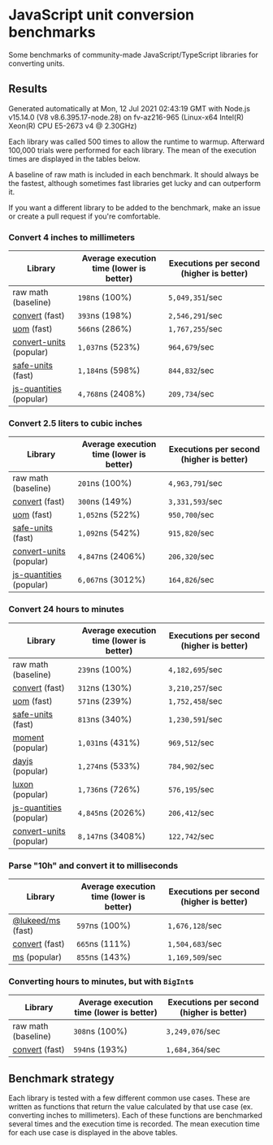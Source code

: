 # JavaScript unit conversion benchmarks

Some benchmarks of community-made JavaScript/TypeScript libraries for converting units.

## Results

<!-- beginblock(results) -->

Generated automatically at Mon, 12 Jul 2021 02:43:19 GMT with Node.js v15.14.0 (V8 v8.6.395.17-node.28) on fv-az216-965 (Linux-x64 Intel(R) Xeon(R) CPU E5-2673 v4 @ 2.30GHz)

Each library was called 500 times to allow the runtime to warmup.
Afterward 100,000 trials were performed for each library.
The mean of the execution times are displayed in the tables below.

A baseline of raw math is included in each benchmark.
It should always be the fastest, although sometimes fast libraries get lucky and can outperform it.

If you want a different library to be added to the benchmark, make an issue or create a pull request if you're comfortable.

### Convert 4 inches to millimeters

| Library                                                            | Average execution time (lower is better) | Executions per second (higher is better) |
| ------------------------------------------------------------------ | ---------------------------------------- | ---------------------------------------- |
| raw math (baseline)                                                | `198`ns (100%)                           | `5,049,351`/sec                          |
| [convert](https://npmjs.com/package/convert) (fast)                | `393`ns (198%)                           | `2,546,291`/sec                          |
| [uom](https://npmjs.com/package/uom) (fast)                        | `566`ns (286%)                           | `1,767,255`/sec                          |
| [convert-units](https://npmjs.com/package/convert-units) (popular) | `1,037`ns (523%)                         | `964,679`/sec                            |
| [safe-units](https://npmjs.com/package/safe-units) (fast)          | `1,184`ns (598%)                         | `844,832`/sec                            |
| [js-quantities](https://npmjs.com/package/js-quantities) (popular) | `4,768`ns (2408%)                        | `209,734`/sec                            |

### Convert 2.5 liters to cubic inches

| Library                                                            | Average execution time (lower is better) | Executions per second (higher is better) |
| ------------------------------------------------------------------ | ---------------------------------------- | ---------------------------------------- |
| raw math (baseline)                                                | `201`ns (100%)                           | `4,963,791`/sec                          |
| [convert](https://npmjs.com/package/convert) (fast)                | `300`ns (149%)                           | `3,331,593`/sec                          |
| [uom](https://npmjs.com/package/uom) (fast)                        | `1,052`ns (522%)                         | `950,700`/sec                            |
| [safe-units](https://npmjs.com/package/safe-units) (fast)          | `1,092`ns (542%)                         | `915,820`/sec                            |
| [convert-units](https://npmjs.com/package/convert-units) (popular) | `4,847`ns (2406%)                        | `206,320`/sec                            |
| [js-quantities](https://npmjs.com/package/js-quantities) (popular) | `6,067`ns (3012%)                        | `164,826`/sec                            |

### Convert 24 hours to minutes

| Library                                                            | Average execution time (lower is better) | Executions per second (higher is better) |
| ------------------------------------------------------------------ | ---------------------------------------- | ---------------------------------------- |
| raw math (baseline)                                                | `239`ns (100%)                           | `4,182,695`/sec                          |
| [convert](https://npmjs.com/package/convert) (fast)                | `312`ns (130%)                           | `3,210,257`/sec                          |
| [uom](https://npmjs.com/package/uom) (fast)                        | `571`ns (239%)                           | `1,752,458`/sec                          |
| [safe-units](https://npmjs.com/package/safe-units) (fast)          | `813`ns (340%)                           | `1,230,591`/sec                          |
| [moment](https://npmjs.com/package/moment) (popular)               | `1,031`ns (431%)                         | `969,512`/sec                            |
| [dayjs](https://npmjs.com/package/dayjs) (popular)                 | `1,274`ns (533%)                         | `784,902`/sec                            |
| [luxon](https://npmjs.com/package/luxon) (popular)                 | `1,736`ns (726%)                         | `576,195`/sec                            |
| [js-quantities](https://npmjs.com/package/js-quantities) (popular) | `4,845`ns (2026%)                        | `206,412`/sec                            |
| [convert-units](https://npmjs.com/package/convert-units) (popular) | `8,147`ns (3408%)                        | `122,742`/sec                            |

### Parse "10h" and convert it to milliseconds

| Library                                                   | Average execution time (lower is better) | Executions per second (higher is better) |
| --------------------------------------------------------- | ---------------------------------------- | ---------------------------------------- |
| [@lukeed/ms](https://npmjs.com/package/@lukeed/ms) (fast) | `597`ns (100%)                           | `1,676,128`/sec                          |
| [convert](https://npmjs.com/package/convert) (fast)       | `665`ns (111%)                           | `1,504,683`/sec                          |
| [ms](https://npmjs.com/package/ms) (popular)              | `855`ns (143%)                           | `1,169,509`/sec                          |

### Converting hours to minutes, but with `BigInt`s

| Library                                             | Average execution time (lower is better) | Executions per second (higher is better) |
| --------------------------------------------------- | ---------------------------------------- | ---------------------------------------- |
| raw math (baseline)                                 | `308`ns (100%)                           | `3,249,076`/sec                          |
| [convert](https://npmjs.com/package/convert) (fast) | `594`ns (193%)                           | `1,684,364`/sec                          |

<!-- endblock(results) -->

## Benchmark strategy

Each library is tested with a few different common use cases.
These are written as functions that return the value calculated by that use case (ex. converting inches to millimeters).
Each of these functions are benchmarked several times and the execution time is recorded.
The mean execution time for each use case is displayed in the above tables.
